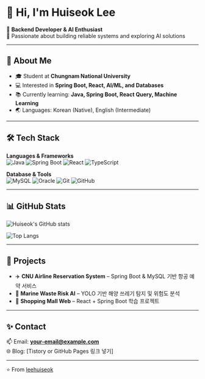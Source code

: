 # 👋 Hi, I'm Huiseok Lee  

🌱 **Backend Developer & AI Enthusiast**  
🚀 Passionate about building reliable systems and exploring AI solutions  

---

## 📌 About Me
- 🎓 Student at **Chungnam National University**
- 💻 Interested in **Spring Boot, React, AI/ML, and Databases**
- 📚 Currently learning: **Java, Spring Boot, React Query, Machine Learning**
- 🌏 Languages: Korean (Native), English (Intermediate)

---

## 🛠️ Tech Stack
**Languages & Frameworks**  
![Java](https://img.shields.io/badge/Java-ED8B00?style=flat&logo=openjdk&logoColor=white)
![Spring Boot](https://img.shields.io/badge/SpringBoot-6DB33F?style=flat&logo=springboot&logoColor=white)
![React](https://img.shields.io/badge/React-20232A?style=flat&logo=react&logoColor=61DAFB)
![TypeScript](https://img.shields.io/badge/TypeScript-007ACC?style=flat&logo=typescript&logoColor=white)

**Database & Tools**  
![MySQL](https://img.shields.io/badge/MySQL-005C84?style=flat&logo=mysql&logoColor=white)
![Oracle](https://img.shields.io/badge/Oracle-F80000?style=flat&logo=oracle&logoColor=white)
![Git](https://img.shields.io/badge/Git-F05032?style=flat&logo=git&logoColor=white)
![GitHub](https://img.shields.io/badge/GitHub-181717?style=flat&logo=github&logoColor=white)

---

## 📊 GitHub Stats
![Huiseok's GitHub stats](https://github-readme-stats.vercel.app/api?username=leehuiseok&show_icons=true&theme=tokyonight)

![Top Langs](https://github-readme-stats.vercel.app/api/top-langs/?username=leehuiseok&layout=compact&theme=tokyonight)

---

## 🚀 Projects
- ✈️ **CNU Airline Reservation System** – Spring Boot & MySQL 기반 항공 예약 서비스
- 🌊 **Marine Waste Risk AI** – YOLO 기반 해양 쓰레기 탐지 및 위험도 분석
- 🛒 **Shopping Mall Web** – React + Spring Boot 학습 프로젝트  

---

## ✨ Contact
📫 Email: **your-email@example.com**  
🌐 Blog: [Tistory or GitHub Pages 링크 넣기]  

---
⭐️ From [leehuiseok](https://github.com/leehuiseok)

